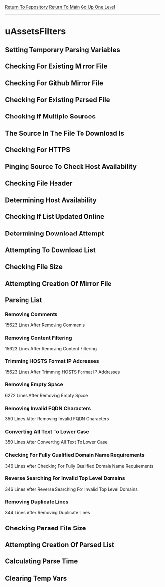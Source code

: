 [Return To Repository](https://github.com/deathbybandaid/piholeparser/)
[Return To Main](https://github.com/deathbybandaid/piholeparser/blob/master/RecentRunLogs/Mainlog.md)
[Go Up One Level](https://github.com/deathbybandaid/piholeparser/blob/master/RecentRunLogs/TopLevelScripts/30-Processing-External-Blacklists.md)
____________________________________
# uAssetsFilters
## Setting Temporary Parsing Variables
## Checking For Existing Mirror File
## Checking For Github Mirror File
## Checking For Existing Parsed File
## Checking If Multiple Sources
## The Source In The File To Download Is
## Checking For HTTPS
## Pinging Source To Check Host Availability
## Checking File Header
## Determining Host Availability
## Checking If List Updated Online
## Determining Download Attempt
## Attempting To Download List
## Checking File Size
## Attempting Creation Of Mirror File
## Parsing List
### Removing Comments
15623 Lines After Removing Comments
### Removing Content Filtering
15623 Lines After Removing Content Filtering
### Trimming HOSTS Format IP Addresses
15623 Lines After Trimming HOSTS Format IP Addresses
### Removing Empty Space
6272 Lines After Removing Empty Space
### Removing Invalid FQDN Characters
350 Lines After Removing Invalid FQDN Characters
### Converting All Text To Lower Case
350 Lines After Converting All Text To Lower Case
### Checking For Fully Qualified Domain Name Requirements
346 Lines After Checking For Fully Qualified Domain Name Requirements
### Reverse Searching For Invalid Top Level Domains
346 Lines After Reverse Searching For Invalid Top Level Domains
### Removing Duplicate Lines
344 Lines After Removing Duplicate Lines
## Checking Parsed File Size
## Attempting Creation Of Parsed List
## Calculating Parse Time
## Clearing Temp Vars
